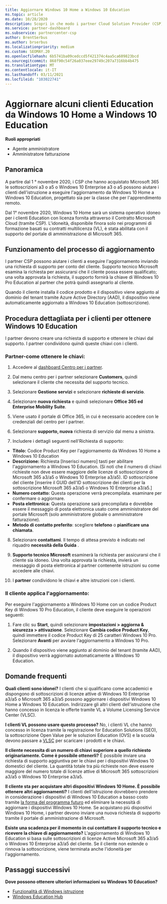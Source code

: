 ```yaml
---
title: Aggiornare Windows 10 Home a Windows 10 Education
ms.topic: article
ms.date: 10/28/2020
description: Scopri in che modo i partner Cloud Solution Provider (CSP) possono aggiornare alcuni dei clienti della formazione da Windows 10 Home a Windows 10 Education
ms.service: partner-dashboard
ms.subservice: partnercenter-csp
author: BrentSerbus
ms.author: brserbus
ms.localizationpriority: medium
ms.custom: SEOMAY.20
ms.openlocfilehash: 6b5741ba09cedccd5f421374c4aa5ca609823bcd
ms.sourcegitcommit: 868f90c54f26a037eee29749c207a7316bb4b475
ms.translationtype: MT
ms.contentlocale: it-IT
ms.lasthandoff: 03/11/2021
ms.locfileid: "103022741"
---
```

# <a name="upgrade-some-education-customers-from-windows-10-home-to-windows-10-education"></a>Aggiornare alcuni clienti Education da Windows 10 Home a Windows 10 Education

**Ruoli appropriati**

- Agente amministratore
- Amministratore fatturazione

## <a name="overview"></a>Panoramica

A partire dal 1 ° novembre 2020, i CSP che hanno acquistato Microsoft 365 le sottoscrizioni a3 o a5 o Windows 10 Enterprise a3 o a5 possono aiutare i clienti dell'istruzione a eseguire l'aggiornamento da Windows 10 Home a Windows 10 Education, progettato sia per la classe che per l'apprendimento remoto.

Dal 1° novembre 2020, Windows 10 Home sarà un sistema operativo idoneo per i clienti Education con licenza fornita attraverso il Contratto Microsoft Cloud (tramite CSP). L'idoneità, disponibile finora solo nei programmi di formazione basati su contratti multilicenza (VL), è stata abilitata con il supporto del portale di amministrazione di Microsoft 365. 

## <a name="how-the-upgrade-process-works"></a>Funzionamento del processo di aggiornamento

I partner CSP possono aiutare i clienti a eseguire l'aggiornamento inviando una richiesta di supporto per conto del cliente. Supporto tecnico Microsoft esamina la richiesta per assicurarsi che il cliente possa essere qualificato; una volta approvata la richiesta, il supporto fornirà la chiave di Windows 10 Pro Education al partner che potrà quindi assegnarlo al cliente.

Quando il cliente installa il codice prodotto e il dispositivo viene aggiunto al dominio del tenant tramite Azure Active Directory (AAD), il dispositivo viene automaticamente aggiornato a Windows 10 Education (sottoscrizione).   

## <a name="step-by-step-process-for-customers-to-get-windows-10-education"></a>Procedura dettagliata per i clienti per ottenere Windows 10 Education

I partner devono creare una richiesta di supporto e ottenere le chiavi dal supporto. I partner condividono quindi queste chiavi con i clienti.

### <a name="partners--how-to-get-the-keys"></a>Partner-come ottenere le chiavi:

1. Accedere al [dashboard Centro per i partner](https://partner.microsoft.com/dashboard).

2. Dal menu centro per i partner selezionare **Customers**, quindi selezionare il cliente che necessita del supporto tecnico.

3. Selezionare **Gestione servizi** e selezionare **richieste di servizio**.

4. Selezionare **nuova richiesta** e quindi selezionare **Office 365 ed Enterprise Mobility Suite**.

5. Viene usato il portale di Office 365, in cui è necessario accedere con le credenziali del centro per i partner.

6. Selezionare **supporto, nuova** richiesta di servizio dal menu a sinistra.

7. Includere i dettagli seguenti nell'Richiesta di supporto:

- **Titolo:** Codice Product Key per l'aggiornamento da Windows 10 Home a Windows 10 Education
- **Descrizione:** Richiesta [Inserisci numero] tasti per abilitare l'aggiornamento a Windows 10 Education. (Si noti che il numero di chiavi richieste non deve essere maggiore delle licenze di sottoscrizione di Microsoft 365 a3/a5 o Windows 10 Enterprise a3/a5). ID sottoscrizione del cliente [inserire il GUID dell'ID sottoscrizione dei clienti per la sottoscrizione Microsoft 365 a3/a5 o Windows 10 Enterprise a3/a5.]
- **Numero contatto:** Questa operazione verrà precompilata. esaminare per confermare o aggiornare.
- **Posta elettronica:** Questa operazione sarà precompilata e dovrebbe essere il messaggio di posta elettronica usato come amministratore del portale Microsoft (solo amministratore globale o amministratore fatturazione).
- **Metodo di contatto preferito**: scegliere **telefono** o **pianificare una chiamata**.

8. Selezionare **contattami**. Il tempo di attesa previsto è indicato nel riquadro **necessità della Guida** .

9. **Supporto tecnico Microsoft** esaminerà la richiesta per assicurarsi che il cliente sia idoneo. Una volta approvata la richiesta, invierà un messaggio di posta elettronica al partner contenente istruzioni su come accedere alle chiavi.

10. I **partner** condividono le chiavi e altre istruzioni con i clienti.

### <a name="customer-applies-the-upgrade"></a>Il cliente applica l'aggiornamento:

Per eseguire l'aggiornamento a Windows 10 Home con un codice Product Key di Windows 10 Pro Education, il cliente deve eseguire le operazioni seguenti:  

1. Fare clic su **Start**, quindi selezionare **impostazioni > aggiorna & sicurezza > attivazione**. Selezionare **Cambia codice Product Key**, quindi immettere il codice Product Key di 25 caratteri Windows 10 Pro. Selezionare **Avanti** per avviare l'aggiornamento a Windows 10 Pro.

2. Quando il dispositivo viene aggiunto al dominio del tenant (tramite AAD), il dispositivo verrà aggiornato automaticamente a Windows 10 Education.  

## <a name="frequently-asked-questions"></a>Domande frequenti

**Quali clienti sono idonei?**
I clienti che si qualificano come accademici e dispongono di sottoscrizioni di licenze attive di Windows 10 Enterprise a3/a5 o Microsoft 365 a3/a5 possono aggiornare i dispositivi Windows 10 Home a Windows 10 Education. Indirizzare gli altri clienti dell'istruzione che hanno concesso in licenza le offerte tramite VL a Volume Licensing Service Center (VLSC).

**I clienti VL possono usare questo processo?**
No, i clienti VL che hanno concesso in licenza tramite la registrazione for Education Solutions (SEO), la sottoscrizione Open Value per le soluzioni Education (OVS) e la scuola devono passare a [VLSC](https://www.microsoft.com/Licensing/servicecenter/default.aspx) per scaricare i prodotti e le chiavi. 

**Il cliente necessita di un numero di chiavi superiore a quello richiesto originariamente. Come è possibile ottenerli?**
È possibile inviare una richiesta di supporto aggiuntiva per le chiavi per i dispositivi Windows 10 domestici del cliente. La quantità totale tra più richieste non deve essere maggiore del numero totale di licenze attive di Microsoft 365 sottoscrizioni a3/a5 o Windows 10 Enterprise a3/a5.

**Il cliente sta per acquistare altri dispositivi Windows 10 Home. È possibile ottenere altri aggiornamenti?**
I clienti dell'istruzione dovrebbero prendere in considerazione i dispositivi di Windows 10 Education a basso costo tramite [la forma del programma futuro](https://www.microsoft.com/education/products/windows/shapethefuture.aspx) ed eliminare la necessità di aggiornare i dispositivi Windows 10 Home. Se acquistano più dispositivi Windows 10 Home, i partner devono inviare una nuova richiesta di supporto tramite il portale di amministrazione di Microsoft.

**Esiste una scadenza per il momento in cui contattare il supporto tecnico e ricevere la chiave di aggiornamento?**
L'aggiornamento di Windows 10 Education si basa sulle sottoscrizioni di licenze Active Microsoft 365 a3/a5 o Windows 10 Enterprise a3/a5 del cliente. Se il cliente non estende o rinnova la sottoscrizione, viene terminata anche l'idoneità per l'aggiornamento.

## <a name="next-steps"></a>Passaggi successivi

**Dove possono ottenere ulteriori informazioni su Windows 10 Education?**

- [Funzionalità di Windows istruzione](https://www.microsoft.com/education/products/windows/features)
- [Windows Education Hub](/education/windows/)